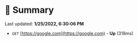 # 📖 Summary
Last updated: **1/25/2022, 6:30:06 PM**

- `GET` [https://google.com](https://google.com) - **Up** (318ms)
